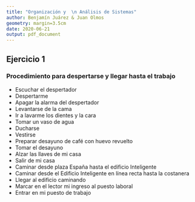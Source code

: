 ```yaml
---
title: "Organización y  \n Análisis de Sistemas"
author: Benjamín Juárez & Juan Olmos
geometry: margin=3.5cm
date: 2020-06-21
output: pdf_document
---
```


## Ejercicio 1

### Procedimiento para despertarse y llegar hasta el trabajo

* Escuchar el despertador
* Despertarme
* Apagar la alarma del despertador
* Levantarse de la cama
* Ir a lavarme los dientes y la cara
* Tomar un vaso de agua
* Ducharse
* Vestirse
* Preparar desayuno de café con huevo revuelto
* Tomar el desayuno
* Alzar las llaves de mi casa
* Salir de mi casa
* Caminar desde plaza España hasta el edificio Inteligente
* Caminar desde el Edificio Inteligente en línea recta hasta la costanera
* Llegar al edificio caminando
* Marcar en el lector mi ingreso al puesto laboral
* Entrar en mi puesto de trabajo


